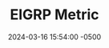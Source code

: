 ---
title: EIGRP Metric
date: 2024-03-16 15:54:00 -0500
categories: [EIGRP]
tags: [eigrp]     # TAG names should always be lowercase
---
